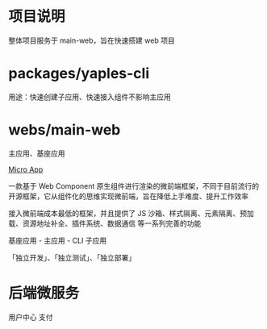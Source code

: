 # 项目说明

整体项目服务于 main-web，旨在快速搭建 web 项目

# packages/yaples-cli

用途：快速创建子应用、快速接入组件不影响主应用

# webs/main-web

主应用、基座应用

[Micro App](https://micro-zoe.github.io/micro-app/)

一款基于 Web Component 原生组件进行渲染的微前端框架，不同于目前流行的开源框架，它从组件化的思维实现微前端，旨在降低上手难度、提升工作效率

接入微前端成本最低的框架，并且提供了 JS 沙箱、样式隔离、元素隔离、预加载、资源地址补全、插件系统、数据通信 等一系列完善的功能

基座应用 - 主应用 - CLI 子应用

「独立开发」、「独立测试」、「独立部署」

# 后端微服务

用户中心 支付
